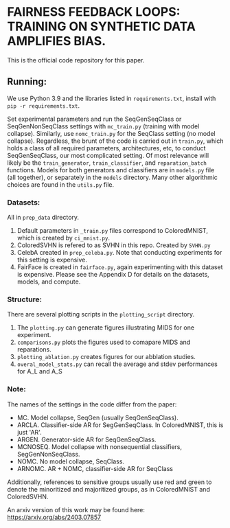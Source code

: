 # FAIRNESS FEEDBACK LOOPS: TRAINING ON SYNTHETIC DATA AMPLIFIES BIAS.

This is the official code repository for this paper. 

## Running:
We use Python 3.9 and the libraries listed in `requirements.txt`, install with `pip -r requirements.txt`.

Set experimental parameters and run the SeqGenSeqClass or SeqGenNonSeqClass settings with `mc_train.py` (training with model collapse).
Similarly, use `nomc_train.py` for the SeqClass setting (no model collapse). 
Regardless, the brunt of the code is carried out in `train.py`, which holds a class of all required parameters, architectures, etc, to conduct SeqGenSeqClass, our most complicated setting. Of most relevance will likely be the `train_generator`, `train_classifier`, and `reparation_batch` functions. Models for both generators and classifiers are in `models.py` file (all together), or separately in the `models` directory. Many other algorithmic choices are found in the `utils.py` file. 

### Datasets:
All in `prep_data` directory.
1. Default parameters in `_train.py` files correspond to ColoredMNIST, which is created by `ci_mnist.py`.
2. ColoredSVHN is refered to as SVHN in this repo. Created by `SVHN.py`
3. CelebA created in `prep_celeba.py`. Note that conducting experiments for this setting is expensive.
4. FairFace is created in `fairface.py`, again experimenting with this dataset is expensive.
Please see the Appendix D for details on the datasets, models, and compute.

### Structure:
There are several plotting scripts in the `plotting_script` directory.
1. The `plotting.py` can generate figures illustrating MIDS for one experiment. 
2. `comparisons.py` plots the figures used to comapare MIDS and reparations. 
3. `plotting_ablation.py` creates figures for our abblation studies.
4. `overal_model_stats.py` can recall the average and stdev performances for A_L and A_S

### Note:
The names of the settings in the code differ from the paper:
* MC. Model collapse, SeqGen (usually SeqGenSeqClass).
* ARCLA. Classifier-side AR for SegGenSeqClass. In ColoredMNIST, this is just 'AR'.
* ARGEN. Generator-side AR for SeqGenSeqClass.
* MCNOSEQ. Model collapse with nonsequential classifiers, SegGenNonSeqClass.
* NOMC. No model collapse, SeqClass.
* ARNOMC. AR + NOMC, classifier-side AR for SeqClass

Additionally, references to sensitive groups usually use red and green to denote the minoritized and majoritized groups, as in ColoredMNIST and ColoredSVHN.

An arxiv version of this work may be found here: https://arxiv.org/abs/2403.07857

